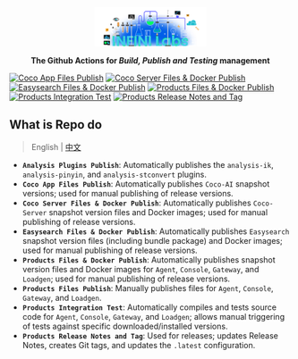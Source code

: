 <p align="center">
<a href="https://infinilabs.com/"><img src="docs/images/infinilabs.svg" alt="banner" width="200px"></a>
</p>

<p align="center">
<b>The Github Actions for <i>Build, Publish and Testing</i> management</b>
</p>

[![Coco App Files Publish](https://github.com/infinilabs/ci/actions/workflows/coco-app.yml/badge.svg)](https://github.com/infinilabs/ci/actions/workflows/coco-app.yml)&nbsp;[![Coco Server Files & Docker Publish](https://github.com/infinilabs/ci/actions/workflows/coco-server.yml/badge.svg)](https://github.com/infinilabs/ci/actions/workflows/coco-server.yml)&nbsp;[![Easysearch Files & Docker Publish](https://github.com/infinilabs/ci/actions/workflows/easysearch-publish.yml/badge.svg)](https://github.com/infinilabs/ci/actions/workflows/easysearch-publish.yml)&nbsp;[![Products Files & Docker Publish](https://github.com/infinilabs/ci/actions/workflows/publish-docker.yml/badge.svg)](https://github.com/infinilabs/ci/actions/workflows/publish-docker.yml)&nbsp;[![Products Integration Test](https://github.com/infinilabs/ci/actions/workflows/integration-test.yml/badge.svg)](https://github.com/infinilabs/ci/actions/workflows/integration-test.yml)&nbsp;[![Products Release Notes and Tag](https://github.com/infinilabs/ci/actions/workflows/release.yml/badge.svg)](https://github.com/infinilabs/ci/actions/workflows/release.yml)

## What is Repo do

> English | [中文](README_zh.md)


*   **`Analysis Plugins Publish`**: Automatically publishes the `analysis-ik`, `analysis-pinyin`, and `analysis-stconvert` plugins.
*   **`Coco App Files Publish`**: Automatically publishes `Coco-AI` snapshot versions; used for manual publishing of release versions.
*   **`Coco Server Files & Docker Publish`**: Automatically publishes `Coco-Server` snapshot version files and Docker images; used for manual publishing of release versions.
*   **`Easysearch Files & Docker Publish`**: Automatically publishes `Easysearch` snapshot version files (including bundle package) and Docker images; used for manual publishing of release versions.
*   **`Products Files & Docker Publish`**: Automatically publishes snapshot version files and Docker images for `Agent`, `Console`, `Gateway`, and `Loadgen`; used for manual publishing of release versions.
*   **`Products Files Publish`**: Manually publishes files for `Agent`, `Console`, `Gateway`, and `Loadgen`.
*   **`Products Integration Test`**: Automatically compiles and tests source code for `Agent`, `Console`, `Gateway`, and `Loadgen`; allows manual triggering of tests against specific downloaded/installed versions.
*   **`Products Release Notes and Tag`**: Used for releases; updates Release Notes, creates Git tags, and updates the `.latest` configuration.